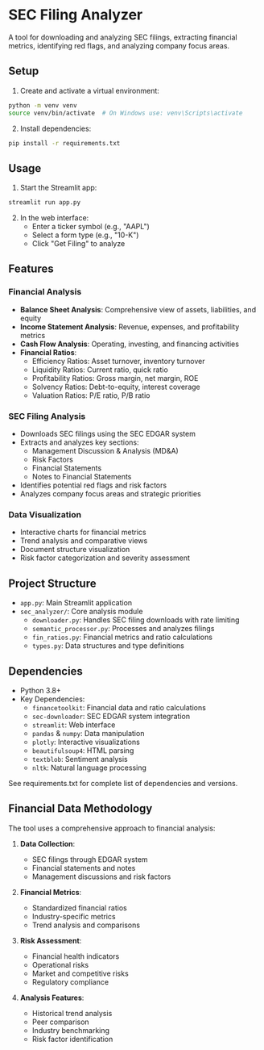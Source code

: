# SEC Filing Analyzer

A tool for downloading and analyzing SEC filings, extracting financial metrics, identifying red flags, and analyzing company focus areas.

## Setup

1. Create and activate a virtual environment:
```bash
python -m venv venv
source venv/bin/activate  # On Windows use: venv\Scripts\activate
```

2. Install dependencies:
```bash
pip install -r requirements.txt
```

## Usage

1. Start the Streamlit app:
```bash
streamlit run app.py
```

2. In the web interface:
   - Enter a ticker symbol (e.g., "AAPL")
   - Select a form type (e.g., "10-K")
   - Click "Get Filing" to analyze

## Features

### Financial Analysis
- **Balance Sheet Analysis**: Comprehensive view of assets, liabilities, and equity
- **Income Statement Analysis**: Revenue, expenses, and profitability metrics
- **Cash Flow Analysis**: Operating, investing, and financing activities
- **Financial Ratios**:
  - Efficiency Ratios: Asset turnover, inventory turnover
  - Liquidity Ratios: Current ratio, quick ratio
  - Profitability Ratios: Gross margin, net margin, ROE
  - Solvency Ratios: Debt-to-equity, interest coverage
  - Valuation Ratios: P/E ratio, P/B ratio

### SEC Filing Analysis
- Downloads SEC filings using the SEC EDGAR system
- Extracts and analyzes key sections:
  - Management Discussion & Analysis (MD&A)
  - Risk Factors
  - Financial Statements
  - Notes to Financial Statements
- Identifies potential red flags and risk factors
- Analyzes company focus areas and strategic priorities

### Data Visualization
- Interactive charts for financial metrics
- Trend analysis and comparative views
- Document structure visualization
- Risk factor categorization and severity assessment

## Project Structure

- `app.py`: Main Streamlit application
- `sec_analyzer/`: Core analysis module
  - `downloader.py`: Handles SEC filing downloads with rate limiting
  - `semantic_processor.py`: Processes and analyzes filings
  - `fin_ratios.py`: Financial metrics and ratio calculations
  - `types.py`: Data structures and type definitions

## Dependencies

- Python 3.8+
- Key Dependencies:
  - `financetoolkit`: Financial data and ratio calculations
  - `sec-downloader`: SEC EDGAR system integration
  - `streamlit`: Web interface
  - `pandas` & `numpy`: Data manipulation
  - `plotly`: Interactive visualizations
  - `beautifulsoup4`: HTML parsing
  - `textblob`: Sentiment analysis
  - `nltk`: Natural language processing

See requirements.txt for complete list of dependencies and versions.

## Financial Data Methodology

The tool uses a comprehensive approach to financial analysis:

1. **Data Collection**:
   - SEC filings through EDGAR system
   - Financial statements and notes
   - Management discussions and risk factors

2. **Financial Metrics**:
   - Standardized financial ratios
   - Industry-specific metrics
   - Trend analysis and comparisons

3. **Risk Assessment**:
   - Financial health indicators
   - Operational risks
   - Market and competitive risks
   - Regulatory compliance

4. **Analysis Features**:
   - Historical trend analysis
   - Peer comparison
   - Industry benchmarking
   - Risk factor identification 
